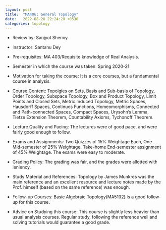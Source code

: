 ```yaml
---
layout: post
title:  "MA406: General Topology"
date:   2022-08-28 22:24:20 +0530
categories: topology
---
```


- Review by: Sanjyot Shenoy

- Instructor: Santanu Dey

- Pre-requisites: MA 403/Requisite knowledge of Real Analysis.

- Semester in which the course was taken: Spring 2020-21

- Motivation for taking the course: It is a core courses, but a fundamental course in analysis.

- Course Content: Topolgies on Sets, Basis and Sub-basis of Topology, Order Topology, Subspace Topology, Box and Product Topology, Limit Points and Closed Sets, Metric Induced Topology, Metric Spaces, Hausdorff Spaces, Continuos Functions, Homeomorphisms, Connected and Path-connected Spaces, Compact Spaces, Urysohn’s Lemma, Tietze Extension Theorem, Countability Axioms, Tychonoff Theorem.

- Lecture Quality and Pacing: The lectures were of good pace, and were fairly good enough to follow.

- Exams and Assignments: Two Quizzes of 15% Weightage Each, One Mid-semester of 25% Weightage. Take-home End-semester assignment of 45% Weightage. The exams were easy to moderate.

- Grading Policy: The grading was fair, and the grades were allotted with leniency.

- Study Material and References: Topology by James Munkres was the main reference and an excellent resource and lecture notes made by the Prof. himself (based on the same reference) was enough.

- Follow-up Courses: Basic Algebraic Topology(MA5102) is a good follow-up for this course.

- Advice on Studying this course: This course is slightly less heavier than usual analysis courses. Regular study, following the reference well and solving tutorials would guarantee a good grade.

